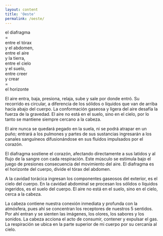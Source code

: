 ```yaml
---
layout: content
title: 'Oeste'
permalink: /oeste/
---
```

el diafragma  
\=  
entre el tórax  
y el abdomen,  
entre el aire  
y la tierra,  
entre el cielo  
y el suelo,  
entre creer  
y crear  
\=  
el horizonte

El aire entra, baja, presiona, relaja, sube y sale por donde entró. Su recorrido es circular, a diferencia de los sólidos o líquidos que van de arriba hacia abajo del cuerpo. La conformación gaseosa y ligera del aire desafía la fuerza de la gravedad. El aire no está en el suelo, sino en el cielo, por lo tanto se mantiene siempre cercano a la cabeza.

El aire nunca se quedará pegado en la suela, ni se podrá atrapar en un puño; entrará a los pulmones y partes de sus sustancias ingresarán a los canales sanguíneos difusionándose en sus fluidos impulsados por el corazón.

El diafragma sostiene el corazón, afectando directamente a sus latidos y al flujo de la sangre con cada respiración. Este músculo se estimula bajo el juego de presiones consecuencia del movimiento del aire. El diafragma es el horizonte del cuerpo, divide el tórax del abdomen.

A la cavidad torácica ingresan los componentes gaseosos del exterior, es el cielo del cuerpo. En la cavidad abdominal se procesan los sólidos o líquidos ingeridos, es el suelo del cuerpo. El aire no está en el suelo, sino en el cielo, cerca a la cabeza.

La cabeza contiene nuestra conexión inmediata y profunda con la atmósfera, pues ahí se concentran los receptores de nuestros 5 sentidos. Por ahí entran y se sienten las imágenes, los olores, los sabores y los sonidos. La cabeza acciona el acto de consumir, contener y expulsar el gas. La respiración se ubica en la parte superior de mi cuerpo por su cercanía al cielo.
